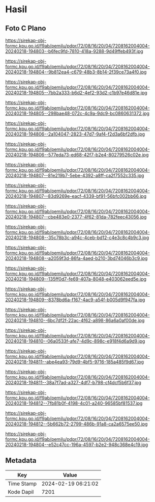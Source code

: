 # Hasil

## Foto C Plano

https://sirekap-obj-formc.kpu.go.id/f9ab/pemilu/pdpr/72/08/16/20/04/7208162004004-20240218-194803--b6fec9fd-7810-418a-9288-9d49ffeb493f.jpg

https://sirekap-obj-formc.kpu.go.id/f9ab/pemilu/pdpr/72/08/16/20/04/7208162004004-20240218-194804--9b812ea4-c679-48b3-8b14-2f39ce73a4f0.jpg

https://sirekap-obj-formc.kpu.go.id/f9ab/pemilu/pdpr/72/08/16/20/04/7208162004004-20240218-194805--7bb2a333-b6d2-4ef2-93d2-c1b97e46d81e.jpg

https://sirekap-obj-formc.kpu.go.id/f9ab/pemilu/pdpr/72/08/16/20/04/7208162004004-20240218-194805--298bae48-072c-4c9a-9dc9-bc0860631372.jpg

https://sirekap-obj-formc.kpu.go.id/f9ab/pemilu/pdpr/72/08/16/20/04/7208162004004-20240218-194806--2a104047-2823-47d7-9af4-f2d3a6bf2dfb.jpg

https://sirekap-obj-formc.kpu.go.id/f9ab/pemilu/pdpr/72/08/16/20/04/7208162004004-20240218-194806--577eda73-ed68-42f7-b2e4-80279526c02e.jpg

https://sirekap-obj-formc.kpu.go.id/f9ab/pemilu/pdpr/72/08/16/20/04/7208162004004-20240218-194807--81e219b7-5ebe-4392-a8ff-ca2f7552c335.jpg

https://sirekap-obj-formc.kpu.go.id/f9ab/pemilu/pdpr/72/08/16/20/04/7208162004004-20240218-194807--83d9269e-eacf-4339-bf91-56bfc002bb66.jpg

https://sirekap-obj-formc.kpu.go.id/f9ab/pemilu/pdpr/72/08/16/20/04/7208162004004-20240218-194807--cbe483e0-2377-4f62-81da-782feec43056.jpg

https://sirekap-obj-formc.kpu.go.id/f9ab/pemilu/pdpr/72/08/16/20/04/7208162004004-20240218-194808--35c78b3c-a94c-4ceb-bd12-c4e3c8c4b9c3.jpg

https://sirekap-obj-formc.kpu.go.id/f9ab/pemilu/pdpr/72/08/16/20/04/7208162004004-20240218-194808--a2059f3d-86fa-4aed-b210-3bd74046b3c9.jpg

https://sirekap-obj-formc.kpu.go.id/f9ab/pemilu/pdpr/72/08/16/20/04/7208162004004-20240218-194809--135ff0d7-fe69-407a-8048-e403062eed5e.jpg

https://sirekap-obj-formc.kpu.go.id/f9ab/pemilu/pdpr/72/08/16/20/04/7208162004004-20240218-194809--8378bd6a-f167-4ac9-a54f-b005d9f947fa.jpg

https://sirekap-obj-formc.kpu.go.id/f9ab/pemilu/pdpr/72/08/16/20/04/7208162004004-20240218-194810--6bc7df2f-22ac-4f62-a898-86a6a0af00de.jpg

https://sirekap-obj-formc.kpu.go.id/f9ab/pemilu/pdpr/72/08/16/20/04/7208162004004-20240218-194810--06a0533f-afe7-4d9c-898c-e918f4d6a9d9.jpg

https://sirekap-obj-formc.kpu.go.id/f9ab/pemilu/pdpr/72/08/16/20/04/7208162004004-20240218-194811--abe4ea93-79d9-4bf5-9716-185a485f9d67.jpg

https://sirekap-obj-formc.kpu.go.id/f9ab/pemilu/pdpr/72/08/16/20/04/7208162004004-20240218-194811--38a7f7ad-a327-4df7-b798-cf4dcf5b6f37.jpg

https://sirekap-obj-formc.kpu.go.id/f9ab/pemilu/pdpr/72/08/16/20/04/7208162004004-20240218-194812--7fb81b0f-4198-4c01-a240-96585bf81537.jpg

https://sirekap-obj-formc.kpu.go.id/f9ab/pemilu/pdpr/72/08/16/20/04/7208162004004-20240218-194812--5b662b72-2799-486b-91a8-ca2a6575ee50.jpg

https://sirekap-obj-formc.kpu.go.id/f9ab/pemilu/pdpr/72/08/16/20/04/7208162004004-20240218-194804--e52c47cc-196a-4597-b2e2-948c368e4c19.jpg


## Metadata

| Key        | Value               |
| ---------- | ------------------- |
| Time Stamp | 2024-02-19 06:21:02 |
| Kode Dapil | 7201                |



